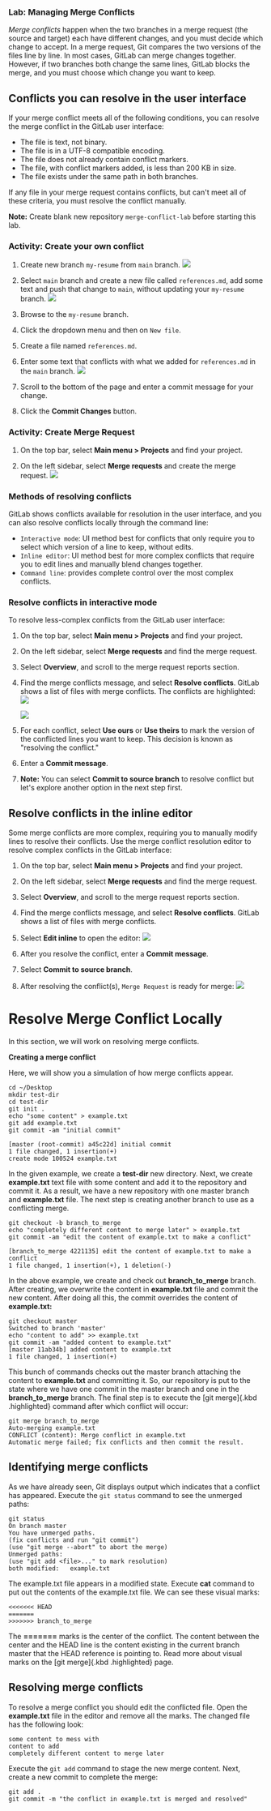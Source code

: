 ### Lab: Managing Merge Conflicts

*Merge conflicts* happen when the two branches in a merge request (the
source and target) each have different changes, and you must decide
which change to accept. In a merge request, Git compares the two
versions of the files line by line. In most cases, GitLab can merge
changes together. However, if two branches both change the same lines,
GitLab blocks the merge, and you must choose which change you want to
keep.

## Conflicts you can resolve in the user interface

If your merge conflict meets all of the following conditions, you can
resolve the merge conflict in the GitLab user interface:

-   The file is text, not binary.
-   The file is in a UTF-8 compatible encoding.
-   The file does not already contain conflict markers.
-   The file, with conflict markers added, is less than 200 KB in size.
-   The file exists under the same path in both branches.

If any file in your merge request contains conflicts, but can't meet all
of these criteria, you must resolve the conflict manually.

**Note:** Create blank new repository `merge-conflict-lab` before starting this lab.

### Activity: Create your own conflict

1. Create new branch `my-resume` from `main` branch.
   ![](./images/12.jpg)

2. Select `main` branch and create a new file called `references.md`, add some text and push that change to `main`, without updating your `my-resume` branch.
   ![](./images/13.jpg)

3. Browse to the `my-resume` branch.
4. Click the dropdown menu and then on `New file`.
5. Create a file named `references.md`.
6. Enter some text that conflicts with what we added for `references.md` in the `main` branch.
   ![](./images/14.jpg)

7. Scroll to the bottom of the page and enter a commit message for your change.
8. Click the **Commit Changes** button.

### Activity: Create Merge Request

1.  On the top bar, select **Main menu \> Projects** and find your
    project.

2.  On the left sidebar, select **Merge requests** and create the merge
    request.
   ![](./images/15.jpg)


### Methods of resolving conflicts

GitLab shows conflicts available for resolution
in the user interface, and you can also resolve conflicts locally
through the command line:

- `Interactive mode`: UI method best for conflicts that only require you to select which
    version of a line to keep, without edits.
- `Inline editor`: UI method best for more complex conflicts that require you to edit
    lines and manually blend changes together.
- `Command line`: provides complete control over the most complex conflicts.

### Resolve conflicts in interactive mode

To resolve less-complex conflicts from the GitLab user interface:

1.  On the top bar, select **Main menu \> Projects** and find your
    project.

2.  On the left sidebar, select **Merge requests** and find the merge
    request.

3.  Select **Overview**, and scroll to the merge request reports
    section.

4.  Find the merge conflicts message, and select **Resolve conflicts**.
    GitLab shows a list of files with merge conflicts. The conflicts are
    highlighted:
    ![](./images/16.jpg)

    ![](./images/conflict_section.png)

5.  For each conflict, select **Use ours** or **Use theirs** to mark the
    version of the conflicted lines you want to keep. This decision is
    known as "resolving the conflict."

6.  Enter a **Commit message**.

7.  **Note:** You can select **Commit to source branch** to resolve conflict but let's explore another option in the next step first.


## Resolve conflicts in the inline editor

Some merge conflicts are more complex, requiring you to manually modify
lines to resolve their conflicts. Use the merge conflict resolution
editor to resolve complex conflicts in the GitLab interface:

1.  On the top bar, select **Main menu \> Projects** and find your
    project.
2.  On the left sidebar, select **Merge requests** and find the merge
    request.
3.  Select **Overview**, and scroll to the merge request reports
    section.
4.  Find the merge conflicts message, and select **Resolve conflicts**.
    GitLab shows a list of files with merge conflicts.
5.  Select **Edit inline** to open the editor: 
    ![](./images/merge_conflict_editor.png)

6.  After you resolve the conflict, enter a **Commit message**.
7.  Select **Commit to source branch**.
8. After resolving the conflict(s), `Merge Request` is ready for merge:
    ![](./images/17.png)





Resolve Merge Conflict Locally
===============================

In this section, we will work on resolving merge conflicts.


**Creating a merge conflict**

Here, we will show you a simulation of how merge conflicts appear.



``` 
cd ~/Desktop
mkdir test-dir
cd test-dir
git init .
echo "some content" > example.txt
git add example.txt
git commit -am "initial commit"

[master (root-commit) a45c22d] initial commit
1 file changed, 1 insertion(+)
create mode 100524 example.txt
```



In the given example, we create a **test-dir** new directory. Next, we
create **example.txt** text file with some content and add it to the
repository and commit it. As a result, we have a new repository with one
master branch and **example.txt** file. The next step is creating
another branch to use as a conflicting merge.



``` 
git checkout -b branch_to_merge
echo "completely different content to merge later" > example.txt
git commit -am "edit the content of example.txt to make a conflict"

[branch_to_merge 4221135] edit the content of example.txt to make a conflict
1 file changed, 1 insertion(+), 1 deletion(-)
```



In the above example, we create and check out **branch\_to\_merge**
branch. After creating, we overwrite the content in **example.txt** file
and commit the new content. After doing all this, the commit overrides
the content of **example.txt:**



``` 
git checkout master
Switched to branch 'master'
echo "content to add" >> example.txt
git commit -am "added content to example.txt"
[master 11ab34b] added content to example.txt
1 file changed, 1 insertion(+)
```



This bunch of commands checks out the master branch attaching the
content to **example.txt** and committing it. So, our repository is put
to the state where we have one commit in the master branch and one in
the **branch\_to\_merge** branch. The final step is to execute the [git
merge]{.kbd .highlighted} command after which conflict will occur:



``` 
git merge branch_to_merge
Auto-merging example.txt
CONFLICT (content): Merge conflict in example.txt
Automatic merge failed; fix conflicts and then commit the result.
```



Identifying merge conflicts
---------------------------

As we have already seen, Git displays output which indicates that a
conflict has appeared. Execute the `git status` command to see
the unmerged paths:



``` 
git status
On branch master
You have unmerged paths.
(fix conflicts and run "git commit")
(use "git merge --abort" to abort the merge)
Unmerged paths:
(use "git add <file>..." to mark resolution)
both modified:   example.txt
```



The example.txt file appears in a modified state. Execute **cat**
command to put out the contents of the example.txt file. We can see
these visual marks:



``` 
<<<<<<< HEAD
=======
>>>>>>> branch_to_merge
```



The **=======** marks is the center of the conflict. The content between
the center and the HEAD line is the content existing in the current
branch master that the HEAD reference is pointing to. Read more about
visual marks on the [git merge]{.kbd .highlighted} page.

Resolving merge conflicts
-------------------------

To resolve a merge conflict you should edit the conflicted file. Open
the **example.txt** file in the editor and remove all the marks. The
changed file has the following look:



``` 
some content to mess with
content to add
completely different content to merge later
```



Execute the `git add`
command to stage the new merge content. Next, create a new commit to
complete the merge:



``` 
git add .
git commit -m "the conflict in example.txt is merged and resolved"
```
